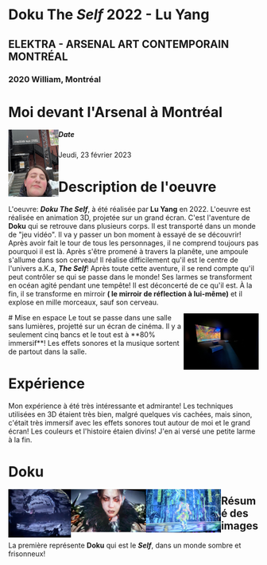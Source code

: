# Doku The _Self_ 2022 - Lu Yang
## ELEKTRA - ARSENAL ART CONTEMPORAIN MONTRÉAL
### 2020 William, Montréal

# Moi devant l'Arsenal à Montréal
<img align="left" width="20%" height="20%" src="https://github.com/FOXTROTDELTALIMA/H23_V13_inspirations_LAFRENIERE/blob/main/BIAN/Photos/moi.png">

##### Date
Jeudi, 23 février 2023

# Description de l'oeuvre
L'oeuvre: **_Doku The Self_**, à été réalisée par **Lu Yang** en 2022. 
L'oeuvre est réalisée en animation 3D, projetée sur un grand écran. 
C'est l'aventure de **Doku** qui se retrouve dans plusieurs corps. Il est transporté dans un monde de "jeu vidéo". Il va y passer un bon moment à essayé de se découvrir! Après avoir fait le tour de tous les personnages, il ne comprend toujours pas pourquoi il est là. Après s'être promené à travers la planête, une ampoule s'allume dans son cerveau! Il réalise difficilement qu'il est le centre de l'univers a.K.a, **_The Self_**! Après toute cette aventure, il se rend compte qu'il peut contrôler se qui se passe dans le monde! Ses larmes se transforment en océan agité pendant une tempête! Il est déconcerté de ce qu'il est. À la fin, il se transforme en mirroir **( le mirroir de réflection à lui-même)** et il explose en mille morceaux, sauf son cerveau.

<img align="right" width="30%" height="30%" src="https://github.com/FOXTROTDELTALIMA/H23_V13_inspirations_LAFRENIERE/blob/main/BIAN/Photos/salle.png">
# Mise en espace
Le tout se passe dans une salle sans lumières, projetté sur un écran de cinéma. Il y a seulement cinq bancs et le tout est à **80% immersif**! Les effets sonores et la musique sortent de partout dans la salle.

# Expérience
Mon expérience à été très intéressante et admirante! Les techniques utilisées en 3D étaient très bien, malgré quelques vis cachées, mais sinon, c'était très immersif avec les effets sonores tout autour de moi et le grand écran! Les couleurs et l'histoire étaien divins! J'en ai versé une petite larme à la fin.

# Doku
<img align="left" width="25%" height="30%" src="https://github.com/FOXTROTDELTALIMA/H23_V13_inspirations_LAFRENIERE/blob/main/BIAN/Photos/monde_noirceur.png">
<img align="left" width="30%" height="30%" src="https://github.com/FOXTROTDELTALIMA/H23_V13_inspirations_LAFRENIERE/blob/main/BIAN/Photos/le_self.png">
<img align="left" width="30%" height="30%" src="https://github.com/FOXTROTDELTALIMA/H23_V13_inspirations_LAFRENIERE/blob/main/BIAN/Photos/monde_fluorescent.png">

## Résumé des images
La première représente **Doku** qui est le **_Self_**, dans un monde sombre et frisonneux!

